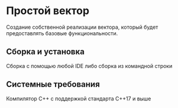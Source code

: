 # Простой вектор
Создание собственной реализации вектора, который будет предоставлять базовые функциональности.
## Сборка и установка
Сборка с помощью любой IDE либо сборка из командной строки

## Системные требования
Компилятор С++ с поддержкой стандарта C++17  и выше